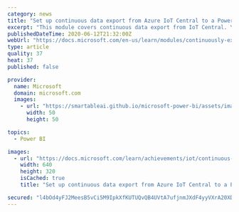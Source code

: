 ```yaml
---
category: news
title: "Set up continuous data export from Azure IoT Central to a Power BI app"
excerpt: "This module covers continuous data export from IoT Central. You use the scenario from the \"Create your first Azure IoT Central app\" Learn module, where you control a refrigerated truck. This module adds continuous data export to both Blob storage,"
publishedDateTime: 2020-06-12T21:32:00Z
webUrl: "https://docs.microsoft.com/en-us/learn/modules/continuously-export-data-from-iot-central-power-bi/"
type: article
quality: 37
heat: 37
published: false

provider:
  name: Microsoft
  domain: microsoft.com
  images:
    - url: "https://smartableai.github.io/microsoft-power-bi/assets/images/organizations/microsoft.com-50x50.jpg"
      width: 50
      height: 50

topics:
  - Power BI

images:
  - url: "https://docs.microsoft.com/learn/achievements/iot/continuous-data-export-from-iot-central-social.png"
    width: 640
    height: 320
    isCached: true
    title: "Set up continuous data export from Azure IoT Central to a Power BI app"

secured: "l4bOd4yFJ2MeesB5vCi5M9IpkXfKUTUQvQB4UVtA7ufjnmJXdF4yyVXrA20XDCM9kYPB/Pm0gpyloYV+SQbTlwnPFgmUlnrpJNZivP/n+EdlVOf02gCkPV9yTZbQBh6a8vbC/b7GYJikEGW8+w/xxKIXey8Q/CAB2CUTOlbi12zPUzZ83EdMTqZvWIyTE1Vc3OjYeRCeTgpeDQHnoElclvh1VkclbFDYLjO0E+nOOiR/v0uRJfZL+67qTuAg6yX4KdtGQ0UuiPPRb/JM1YUixvfVs36bMmJeKfHZgGEv3UZLzSkcCi5r0UuwMpB3RVVBOLrgmoyls6hFfQilCDykJQ==;zX03EdVdBoL6zUdrkvkjaQ=="
---
```


